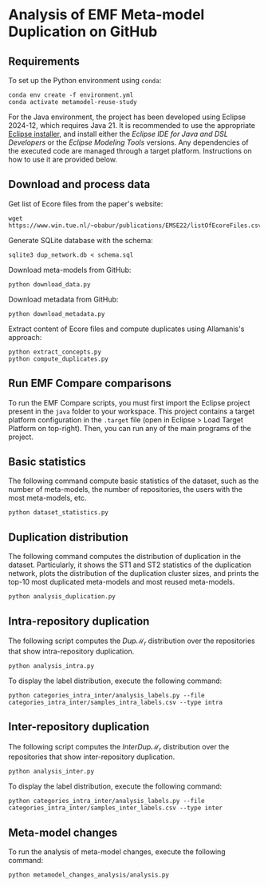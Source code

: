 # Analysis of EMF Meta-model Duplication on GitHub

## Requirements

To set up the Python environment using `conda`:

```shell
conda env create -f environment.yml
conda activate metamodel-reuse-study
```

For the Java environment, the project has been developed using Eclipse 2024-12, which requires Java 21. It is recommended to use the appropriate [Eclipse installer](https://www.eclipse.org/downloads/packages/release/2024-12/r), and install either the *Eclipse IDE for Java and DSL Developers* or the *Eclipse Modeling Tools* versions. Any dependencies of the executed code are managed through a target platform. Instructions on how to use it are provided below.

## Download and process data

Get list of Ecore files from the paper's website:
```shell
wget https://www.win.tue.nl/~obabur/publications/EMSE22/listOfEcoreFiles.csv
```

Generate SQLite database with the schema:
```shell
sqlite3 dup_network.db < schema.sql
```

Download meta-models from GitHub:
```shell
python download_data.py
```

Download metadata from GitHub:
```shell
python download_metadata.py
```

Extract content of Ecore files and compute duplicates using Allamanis's approach:
```shell
python extract_concepts.py
python compute_duplicates.py
```
## Run EMF Compare comparisons

To run the EMF Compare scripts, you must first import the Eclipse project present in the `java` folder to your workspace. This project contains a target platform configuration in the `.target` file (open in Eclipse > Load Target Platform on top-right). Then, you can run any of the main programs of the project.

## Basic statistics

The following command compute basic statistics of the dataset, such as the number of meta-models, the number of repositories,
the users with the most meta-models, etc.
```shell
python dataset_statistics.py
```

## Duplication distribution

The following command computes the distribution of duplication in the dataset. Particularly, it shows
the ST1 and ST2 statistics of the duplication network, plots the distribution of the duplication cluster sizes, and prints
the top-10 most duplicated meta-models and most reused meta-models.

```shell
python analysis_duplication.py
```

## Intra-repository duplication

The following script computes the $Dup\mathcal{M}_r$ distribution over the repositories that show intra-repository duplication.
```shell
python analysis_intra.py
```

To display the label distribution, execute the following command:
```shell
python categories_intra_inter/analysis_labels.py --file categories_intra_inter/samples_intra_labels.csv --type intra
```

## Inter-repository duplication

The following script computes the $InterDup\mathcal{M}_r$ distribution over the repositories that show inter-repository duplication.
```shell
python analysis_inter.py
```

To display the label distribution, execute the following command:
```shell
python categories_intra_inter/analysis_labels.py --file categories_intra_inter/samples_inter_labels.csv --type inter
```

## Meta-model changes

To run the analysis of meta-model changes, execute the following command:

```shell
python metamodel_changes_analysis/analysis.py
```
